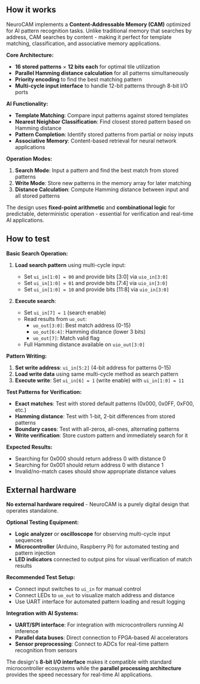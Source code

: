 <!---
This file is used to generate your project datasheet. Please fill in the information below and delete any unused
sections.
You can also include images in this folder and reference them in the markdown. Each image must be less than
512 kb in size, and the combined size of all images must be less than 1 MB.
-->

## How it works

NeuroCAM implements a **Content-Addressable Memory (CAM)** optimized for AI pattern recognition tasks. Unlike traditional memory that searches by address, CAM searches by content - making it perfect for template matching, classification, and associative memory applications.

**Core Architecture:**
- **16 stored patterns** × **12 bits each** for optimal tile utilization
- **Parallel Hamming distance calculation** for all patterns simultaneously
- **Priority encoding** to find the best matching pattern
- **Multi-cycle input interface** to handle 12-bit patterns through 8-bit I/O ports

**AI Functionality:**
- **Template Matching**: Compare input patterns against stored templates
- **Nearest Neighbor Classification**: Find closest stored pattern based on Hamming distance
- **Pattern Completion**: Identify stored patterns from partial or noisy inputs
- **Associative Memory**: Content-based retrieval for neural network applications

**Operation Modes:**
1. **Search Mode**: Input a pattern and find the best match from stored patterns
2. **Write Mode**: Store new patterns in the memory array for later matching
3. **Distance Calculation**: Compute Hamming distance between input and all stored patterns

The design uses **fixed-point arithmetic** and **combinational logic** for predictable, deterministic operation - essential for verification and real-time AI applications.

## How to test

**Basic Search Operation:**
1. **Load search pattern** using multi-cycle input:
   - Set `ui_in[1:0] = 00` and provide bits [3:0] via `uio_in[3:0]`
   - Set `ui_in[1:0] = 01` and provide bits [7:4] via `uio_in[3:0]`  
   - Set `ui_in[1:0] = 10` and provide bits [11:8] via `uio_in[3:0]`

2. **Execute search**:
   - Set `ui_in[7] = 1` (search enable)
   - Read results from `uo_out`:
     - `uo_out[3:0]`: Best match address (0-15)
     - `uo_out[6:4]`: Hamming distance (lower 3 bits)
     - `uo_out[7]`: Match valid flag
   - Full Hamming distance available on `uio_out[3:0]`

**Pattern Writing:**
1. **Set write address**: `ui_in[5:2]` (4-bit address for patterns 0-15)
2. **Load write data** using same multi-cycle method as search pattern
3. **Execute write**: Set `ui_in[6] = 1` (write enable) with `ui_in[1:0] = 11`

**Test Patterns for Verification:**
- **Exact matches**: Test with stored default patterns (0x000, 0x0FF, 0xF00, etc.)
- **Hamming distance**: Test with 1-bit, 2-bit differences from stored patterns
- **Boundary cases**: Test with all-zeros, all-ones, alternating patterns
- **Write verification**: Store custom pattern and immediately search for it

**Expected Results:**
- Searching for 0x000 should return address 0 with distance 0
- Searching for 0x001 should return address 0 with distance 1
- Invalid/no-match cases should show appropriate distance values

## External hardware

**No external hardware required** - NeuroCAM is a purely digital design that operates standalone.

**Optional Testing Equipment:**
- **Logic analyzer** or **oscilloscope** for observing multi-cycle input sequences
- **Microcontroller** (Arduino, Raspberry Pi) for automated testing and pattern injection
- **LED indicators** connected to output pins for visual verification of match results

**Recommended Test Setup:**
- Connect input switches to `ui_in` for manual control
- Connect LEDs to `uo_out` to visualize match address and distance
- Use UART interface for automated pattern loading and result logging

**Integration with AI Systems:**
- **UART/SPI interface**: For integration with microcontrollers running AI inference
- **Parallel data buses**: Direct connection to FPGA-based AI accelerators
- **Sensor preprocessing**: Connect to ADCs for real-time pattern recognition from sensors

The design's **8-bit I/O interface** makes it compatible with standard microcontroller ecosystems while the **parallel processing architecture** provides the speed necessary for real-time AI applications.
